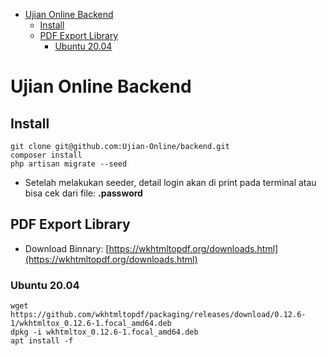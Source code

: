 - [Ujian Online Backend](#ujian-online-backend)
  - [Install](#install)
  - [PDF Export Library](#pdf-export-library)
    - [Ubuntu 20.04](#ubuntu-2004)

# Ujian Online Backend

## Install

```
git clone git@github.com:Ujian-Online/backend.git
composer install
php artisan migrate --seed
```
- Setelah melakukan seeder, detail login akan di print pada terminal atau bisa cek dari file: **.password**

## PDF Export Library

- Download Binnary: [https://wkhtmltopdf.org/downloads.html](https://wkhtmltopdf.org/downloads.html)

### Ubuntu 20.04

```
wget https://github.com/wkhtmltopdf/packaging/releases/download/0.12.6-1/wkhtmltox_0.12.6-1.focal_amd64.deb
dpkg -i wkhtmltox_0.12.6-1.focal_amd64.deb
apt install -f
```